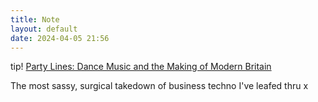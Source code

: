```yaml
---
title: Note
layout: default
date: 2024-04-05 21:56
---
```


tip! [Party Lines: Dance Music and the Making of Modern Britain](https://uk.bookshop.org/p/books/party-lines-dance-music-and-the-making-of-modern-britain-ed-gillett/7415062)

The most sassy, surgical takedown of business techno I've leafed thru x
